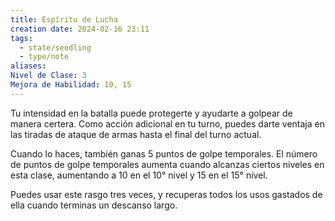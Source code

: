 ```yaml
---
title: Espíritu de Lucha
creation date: 2024-02-16 23:11
tags:
  - state/seedling
  - type/note
aliases: 
Nivel de Clase: 3
Mejora de Habilidad: 10, 15
---
```

Tu intensidad en la batalla puede protegerte y ayudarte a golpear de manera certera. Como acción adicional en tu turno, puedes darte ventaja en las tiradas de ataque de armas hasta el final del turno actual.

Cuando lo haces, también ganas 5 puntos de golpe temporales. El número de puntos de golpe temporales aumenta cuando alcanzas ciertos niveles en esta clase, aumentando a 10 en el 10° nivel y 15 en el 15° nivel.

Puedes usar este rasgo tres veces, y recuperas todos los usos gastados de ella cuando terminas un descanso largo.

